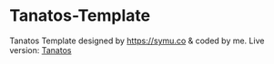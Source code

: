 # Tanatos-Template
Tanatos Template designed by https://symu.co &amp; coded by me.
Live version: [Tanatos](https://tanatos.netlify.com/)
